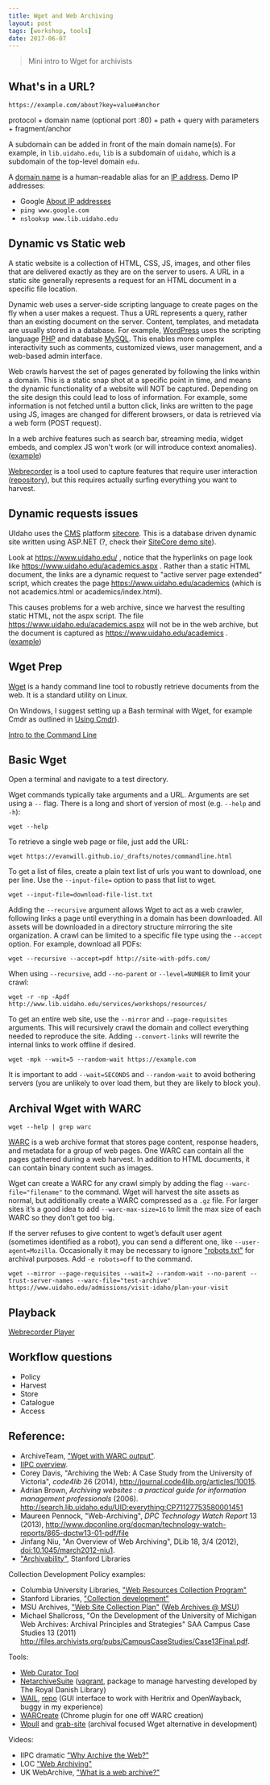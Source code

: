 ```yaml
---
title: Wget and Web Archiving 
layout: post
tags: [workshop, tools]
date: 2017-06-07
---
```


> Mini intro to Wget for archivists

## What's in a URL?

`https://example.com/about?key=value#anchor`

protocol + domain name (optional port :80) + path + query with parameters + fragment/anchor

A subdomain can be added in front of the main domain name(s). 
For example, in `lib.uidaho.edu`, `lib` is a subdomain of `uidaho`, which is a subdomain of the top-level domain `edu`.

A [domain name](https://en.wikipedia.org/wiki/Domain_name) is a human-readable alias for an [IP address](https://en.wikipedia.org/wiki/IP_address). 
Demo IP addresses:
- Google [About IP addresses](https://support.google.com/websearch/answer/1696588)
- `ping www.google.com`
- `nslookup www.lib.uidaho.edu`

## Dynamic vs Static web 

A static website is a collection of HTML, CSS, JS, images, and other files that are delivered exactly as they are on the server to users.
A URL in a static site generally represents a request for an HTML document in a specific file location. 

Dynamic web uses a server-side scripting language to create pages on the fly when a user makes a request.
Thus a URL represents a query, rather than an existing document on the server.
Content, templates, and metadata are usually stored in a database.
For example, [WordPress](https://wordpress.org/) uses the scripting language [PHP](https://secure.php.net/) and database [MySQL](https://www.mysql.com/).
This enables more complex interactivity such as comments, customized views, user management, and a web-based admin interface.

Web crawls harvest the set of pages generated by following the links within a domain. 
This is a static snap shot at a specific point in time, and means the dynamic functionality of a website will NOT be captured.
Depending on the site design this could lead to loss of information.
For example, some information is not fetched until a button click, links are written to the page using JS, images are changed for different browsers, or data is retrieved via a web form (POST request). 

In a web archive features such as search bar, streaming media, widget embeds, and complex JS won't work (or will introduce context anomalies). ([example](https://web.archive.org/web/20150628225214/http://www.lib.uidaho.edu/))

[Webrecorder](https://webrecorder.io/) is a tool used to capture features that require user interaction ([repository](https://github.com/webrecorder/webrecorder)), but this requires actually surfing everything you want to harvest.

## Dynamic requests issues 

UIdaho uses the [CMS](https://en.wikipedia.org/wiki/Content_management_system) platform [sitecore](http://www.sitecore.net/). 
This is a database driven dynamic site written using ASP.NET (?, check their [SiteCore demo site](http://habitat.demo.sitecore.net/)).

Look at <https://www.uidaho.edu/> , notice that the hyperlinks on page look like <https://www.uidaho.edu/academics.aspx> .
Rather than a static HTML document, the links are a dynamic request to "active server page extended" script, which creates the page <https://www.uidaho.edu/academics> (which is not academics.html or academics/index.html).

This causes problems for a web archive, since we harvest the resulting static HTML, not the aspx script. 
The file https://www.uidaho.edu/academics.aspx will not be in the web archive, but the document is captured as https://www.uidaho.edu/academics . ([example](https://web.archive.org/web/20160302145114/http://www.uidaho.edu/))

## Wget Prep

[Wget](https://www.gnu.org/software/wget/) is a handy command line tool to robustly retrieve documents from the web.
It is a standard utility on Linux. 

On Windows, I suggest setting up a Bash terminal with Wget, for example Cmdr as outlined in [Using Cmdr](https://evanwill.github.io/_drafts/notes/cmdr.html)).

[Intro to the Command Line](https://evanwill.github.io/_drafts/notes/commandline.html)

## Basic Wget

Open a terminal and navigate to a test directory.

Wget commands typically take arguments and a URL.
Arguments are set using a `--` flag. 
There is a long and short of version of most (e.g. `--help` and `-h`):

`wget --help`

To retrieve a single web page or file, just add the URL:

`wget https://evanwill.github.io/_drafts/notes/commandline.html`

To get a list of files, create a plain text list of urls you want to download, one per line. Use the `--input-file=` option to pass that list to wget.

`wget --input-file=download-file-list.txt`

Adding the `--recursive` argument allows Wget to act as a web crawler, following links a page until everything in a domain has been downloaded.
All assets will be downloaded in a directory structure mirroring the site organization.
A crawl can be limited to a specific file type using the `--accept` option. For example, download all PDFs:

`wget --recursive --accept=pdf http://site-with-pdfs.com/`

When using `--recursive`, add `--no-parent` or `--level=NUMBER` to limit your crawl:

`wget -r -np -Apdf http://www.lib.uidaho.edu/services/workshops/resources/`

To get an entire web site, use the `--mirror` and `--page-requisites` arguments.
This will recursively crawl the domain and collect everything needed to reproduce the site. 
Adding `--convert-links` will rewrite the internal links to work offline if desired.

`wget -mpk --wait=5 --random-wait https://example.com`

It is important to add `--wait=SECONDS` and `--random-wait` to avoid bothering servers (you are unlikely to over load them, but they are likely to block you).

## Archival Wget with WARC

`wget --help | grep warc`

[WARC](https://www.loc.gov/preservation/digital/formats/fdd/fdd000236.shtml) is a web archive format that stores page content, response headers, and metadata for a group of web pages. 
One WARC can contain all the pages gathered during a web harvest. 
In addition to HTML documents, it can contain binary content such as images.

Wget can create a WARC for any crawl simply by adding the flag `--warc-file="filename"` to the command. 
Wget will harvest the site assets as normal, but additionally create a WARC compressed as a `.gz` file. 
For larger sites it’s a good idea to add `--warc-max-size=1G` to limit the max size of each WARC so they don’t get too big.

If the server refuses to give content to wget’s default user agent (sometimes identified as a robot), you can send a different one, like `--user-agent=Mozilla`.
Occasionally it may be necessary to ignore ["robots.txt"](https://en.wikipedia.org/wiki/Robots_exclusion_standard) for archival purposes. 
Add `-e robots=off` to the command.

`wget --mirror --page-requisites --wait=2 --random-wait --no-parent --trust-server-names --warc-file="test-archive" https://www.uidaho.edu/admissions/visit-idaho/plan-your-visit`

## Playback

[Webrecorder Player](https://github.com/webrecorder/webrecorderplayer-electron)

## Workflow questions

- Policy
- Harvest
- Store
- Catalogue
- Access

## Reference:

- ArchiveTeam, ["Wget with WARC output"](http://www.archiveteam.org/index.php?title=Wget_with_WARC_output).
- [IIPC overview](http://www.netpreserve.org/web-archiving/overview).
- Corey Davis, "Archiving the Web: A Case Study from the University of Victoria", *code4lib* 26 (2014), <http://journal.code4lib.org/articles/10015>.
- Adrian Brown, *Archiving websites : a practical guide for information management professionals* (2006). <http://search.lib.uidaho.edu/UID:everything:CP71127753580001451>
- Maureen Pennock, "Web-Archiving", *DPC Technology Watch Report* 13 (2013), <http://www.dpconline.org/docman/technology-watch-reports/865-dpctw13-01-pdf/file>
- Jinfang Niu, "An Overview of Web Archiving", DLib 18, 3/4 (2012), [doi:10.1045/march2012-niu1](http://www.dlib.org/dlib/march12/niu/03niu1.html).
- ["Archivability"](https://library.stanford.edu/projects/web-archiving/archivability), Stanford Libraries

Collection Development Policy examples:
- Columbia University Libraries, ["Web Resources Collection Program"](https://library.columbia.edu/bts/web_resources_collection/policies.html)
- Stanford Libraries, ["Collection development"](http://library.stanford.edu/projects/web-archiving/collection-development)
- MSU Archives, ["Web Site Collection Plan"](http://archives.msu.edu/collections/documents/CollectionPlan_v3.pdf) ([Web Archives @ MSU](http://archives.msu.edu/collections/webarchive.php))
- Michael Shallcross, "On the Development of the University of Michigan Web Archives: Archival Principles and Strategies" SAA Campus Case Studies 13 (2011) <http://files.archivists.org/pubs/CampusCaseStudies/Case13Final.pdf>.

Tools:
- [Web Curator Tool](https://github.com/DIA-NZ/webcurator)
- [NetarchiveSuite](https://github.com/netarchivesuite/netarchivesuite) ([vagrant](https://sbforge.org/display/NASDOC/Quickstart+with+Vagrant), package to manage harvesting developed by The Royal Danish Library)
- [WAIL](https://github.com/machawk1/wail), [repo](http://machawk1.github.io/wail/) (GUI interface to work with Heritrix and OpenWayback, buggy in my experience)
- [WARCreate](http://warcreate.com/) (Chrome plugin for one off WARC creation)
- [Wpull](https://github.com/chfoo/wpull) and [grab-site](https://github.com/ludios/grab-site) (archival focused Wget alternative in development)

Videos:
- IIPC dramatic ["Why Archive the Web?"](https://youtu.be/pU32rjTaMFE)
- LOC ["Web Archiving"](https://youtu.be/T0943YkhLWU)
- UK WebArchive, ["What is a web archive?"](https://youtu.be/ubDHY-ynWi0)
